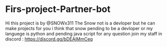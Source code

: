 # Firs-project-Partner-bot
Hi this project is by @SNOWx311
The Snow not is a devloper but he can make projects for you
i think that snow pending to be a devloper
or my languege is python and pending java script
for any question join my staff in discord : https://discord.gg/bDEAjMmCeq
